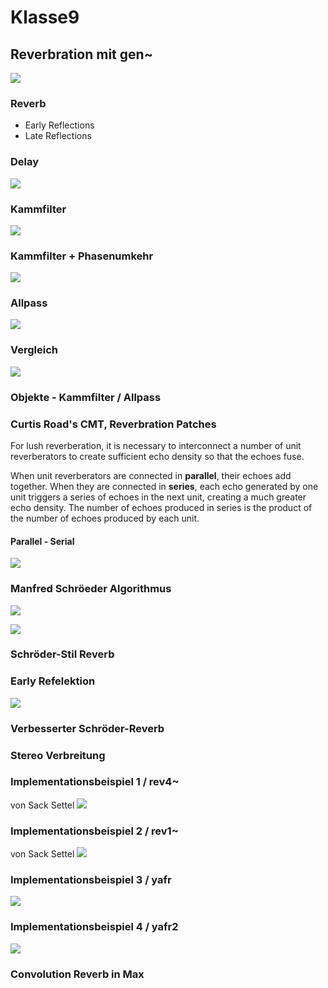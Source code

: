 # Klasse9

## Reverbration mit gen~

![](Klasse9/png/reverb.gif)

### Reverb 

- Early Reflections
- Late Reflections

### Delay

![](Klasse9/png/versuch1.png)

### Kammfilter

![](Klasse9/png/versuch2.png)

### Kammfilter + Phasenumkehr

![](Klasse9/png/versuch3.png)

### Allpass

![](Klasse9/png/versuch4.png)

### Vergleich
![](Klasse9/png/versuch5.png)


### Objekte - Kammfilter / Allpass

### Curtis Road's CMT, Reverbration Patches

For lush reverberation, it is necessary to interconnect a number of unit reverberators to create sufficient echo density so that the echoes fuse.

When unit reverberators are connected in **parallel**, their echoes add together. When they are connected in **series**, each echo generated by one unit triggers a series of echoes in the next unit, creating a much greater echo density. The number of echoes produced in series is the product of the number of echoes produced by each unit.

#### Parallel - Serial

![](Klasse9/png/parallel_serial.png)

### Manfred Schröeder Algorithmus

![](Klasse9/png/mrs.jpg) 

![](Klasse9/png/design.png)


### Schröder-Stil Reverb




### Early Refelektion
![](Klasse9/png/revised.png)


### Verbesserter Schröder-Reverb


### Stereo Verbreitung


### Implementationsbeispiel 1 / rev4~

von Sack Settel
![](Klasse9/png/rev4.png)

### Implementationsbeispiel 2 / rev1~

von  Sack Settel
![](Klasse9/png/rev1.png)

### Implementationsbeispiel 3 / yafr 

![](Klasse9/png/yafr.png)

### Implementationsbeispiel 4 / yafr2

![](Klasse9/png/yafr2.png)


### Convolution Reverb in Max